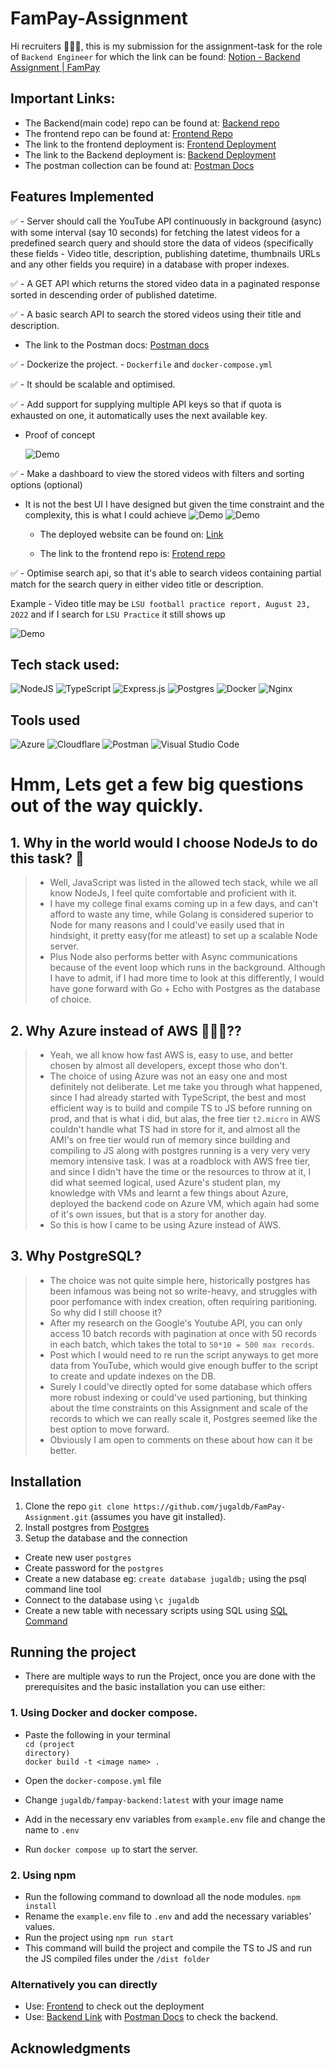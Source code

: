 # FamPay-Assignment

Hi recruiters 🙋🏻‍♂️, this is my submission for the assignment-task for the role of ```Backend Engineer``` for which the link can be found: [Notion - Backend Assignment | FamPay](https://www.notion.so/fampay/Backend-Assignment-FamPay-32aa100dbd8a4479878f174ad8f9d990)

## Important Links:
- The Backend(main code) repo can be found at: [Backend repo](https://github.com/jugaldb/FamPay-Assignment)
- The frontend repo can be found at: [Frontend Repo](https://github.com/jugaldb/fampay-assignment-frontend)
- The link to the frontend deployment is: [Frontend Deployment](https://fampay-task.jugaldb.com)
- The link to the Backend deployment is: [Backend Deployment](https://fampay-task-api.jugaldb.com)
- The postman collection can be found at: [Postman Docs](https://documenter.getpostman.com/view/10968840/VUqrPd4s)

## Features Implemented

✅ -  Server should call the YouTube API continuously in background (async) with some interval (say 10 seconds) for fetching the latest videos for a predefined search query and should store the data of videos (specifically these fields - Video title, description, publishing datetime, thumbnails URLs and any other fields you require) in a database with proper indexes.
 
✅ - A GET API which returns the stored video data in a paginated response sorted in descending order of published datetime.

✅ - A basic search API to search the stored videos using their title and description.

- The link to the Postman docs: [Postman docs](https://documenter.getpostman.com/view/10968840/VUqrPd4s)

✅ - Dockerize the project. - ```Dockerfile``` and ```docker-compose.yml```

✅ - It should be scalable and optimised.

✅ - Add support for supplying multiple API keys so that if quota is exhausted on one, it automatically uses the next available key.
- Proof of concept

  ![Demo](./assets/proof-of-concept.gif)


✅ - Make a dashboard to view the stored videos with filters and sorting options (optional)

- It is not the best UI I have designed but given the time constraint and the complexity, this is what I could achieve
  ![Demo](./assets/Home-page-1.png)
  ![Demo](./assets/Home-Page-2.png)


  - The deployed website can be found on: [Link](https://fampay-task.jugaldb.com)

  - The link to the frontend repo is: [Frotend repo](https://github.com/jugaldb/fampay-assignment-frontend)



✅ - Optimise search api, so that it's able to search videos containing partial match for the search query in either video title or description.

  Example - Video title may be ```LSU football practice report, August 23, 2022``` and if I search for ```LSU Practice``` it still shows up

  ![Demo](./assets/search-optimisation.png)
  
## Tech stack used:

![NodeJS](https://img.shields.io/badge/node.js-6DA55F?style=for-the-badge&logo=node.js&logoColor=white)
![TypeScript](https://img.shields.io/badge/typescript-%23007ACC.svg?style=for-the-badge&logo=typescript&logoColor=white)
![Express.js](https://img.shields.io/badge/express.js-%23404d59.svg?style=for-the-badge&logo=express&logoColor=%2361DAFB)
![Postgres](https://img.shields.io/badge/postgres-%23316192.svg?style=for-the-badge&logo=postgresql&logoColor=white)
![Docker](https://img.shields.io/badge/docker-%230db7ed.svg?style=for-the-badge&logo=docker&logoColor=white)
![Nginx](https://img.shields.io/badge/nginx-%23009639.svg?style=for-the-badge&logo=nginx&logoColor=white)

## Tools used
![Azure](https://img.shields.io/badge/azure-%230072C6.svg?style=for-the-badge&logo=microsoftazure&logoColor=white)
![Cloudflare](https://img.shields.io/badge/Cloudflare-F38020?style=for-the-badge&logo=Cloudflare&logoColor=white)
![Postman](https://img.shields.io/badge/Postman-FF6C37?style=for-the-badge&logo=postman&logoColor=white)
![Visual Studio Code](https://img.shields.io/badge/Visual%20Studio%20Code-0078d7.svg?style=for-the-badge&logo=visual-studio-code&logoColor=white)

# Hmm, Lets get a few big questions out of the way quickly. 

## 1. Why in the world would I choose NodeJs to do this task? 🤯

>- Well, JavaScript was listed in the allowed tech stack, while we all know NodeJs, I feel quite comfortable and proficient with it.
>- I have my college final exams coming up in a few days, and can't afford to waste any time, while Golang is considered superior to Node for many reasons and I could've easily used that in hindsight, it pretty easy(for me atleast) to set up a scalable Node server. 
>- Plus Node also performs better with Async communications because of the event loop which runs in the background. Although I have to admit, if I had more time to look at this differently, I would have gone forward with Go + Echo with Postgres as the database of choice.


## 2. Why Azure instead of AWS 🤦🏻‍♂️?? 
>- Yeah, we all know how fast AWS is, easy to use, and better chosen by almost all developers, except those who don't.
>- The choice of using Azure was not an easy one and most definitely not deliberate. Let me take you through what happened, since I had already started with TypeScript, the best and most efficient way is to build and compile TS to JS before running on prod, and that is what i did, but alas, the free tier ```t2.micro``` in AWS couldn't handle what TS had in store for it, and almost all the AMI's on free tier would run of memory since building and compiling to JS along with postgres running is a very very very memory intensive task. I was at a roadblock with AWS free tier, and since I didn't have the time or the resources to throw at it, I did what seemed logical, used Azure's student plan, my knowledge with VMs and learnt a few things about Azure, deployed the backend code on Azure VM, which again had some of it's own issues, but  that is  a story for  another day. 
>- So this is how I came to be using Azure instead of AWS.

## 3. Why PostgreSQL? 

>- The choice was not quite simple here, historically postgres has been infamous was being not so write-heavy, and struggles with poor perfomance with index creation, often requiring paritioning. So why did I still choose it? 
>-  After my research on the Google's Youtube API, you can only access 10 batch records with pagination at once with 50 records in each batch, which takes the total to ```50*10 = 500 max records```. 
>-  Post which I would need to re run the script anyways to get more data from YouTube, which would give enough buffer to the script to create and update indexes on the DB.
>-  Surely I could've directly opted for some database which offers more robust indexing or could've used partioning, but thinking about the time constraints on this Assignment and scale of the records to which we can really scale it, Postgres seemed like the best option to move forward.
>-  Obviously I am open to comments on these about how can it be better. 

## Installation

1. Clone the repo ```git clone https://github.com/jugaldb/FamPay-Assignment.git``` (assumes you have git installed).
2. Install postgres from [Postgres](https://www.postgresql.org/download/)
3. Setup the database and the connection
- Create new user ```postgres```
- Create password for the ```postgres```
- Create a new database eg: ```create database jugaldb;``` using the psql command line tool
- Connect to the database using ```\c jugaldb```
- Create a new table with necessary scripts using SQL using [SQL Command](https://gist.github.com/jugaldb/c8b26910c0f87b7f33e85015db44cdf2)

## Running the project
- There are multiple ways to run the Project, once you are done with the prerequisites and the basic installation you can use either:

### 1. Using Docker and docker compose.
- Paste the following in your terminal <br>
<code>cd (project directory)</code><br>
```docker build -t <image name> .```<br>

- Open the ```docker-compose.yml``` file <br>
- Change ```jugaldb/fampay-backend:latest``` with your  image name
- Add in the necessary env variables from ```example.env``` file and change the name to ```.env```
- Run ```docker compose up``` to start the server.


### 2. Using npm

- Run the following command to download all the node modules.
```npm install```
- Rename the ```example.env``` file to ```.env``` and add the necessary variables' values.
- Run the project using 
```npm run start```
- This command will build the project and compile the TS to JS and run the JS compiled files under the ```/dist folder```


### Alternatively you can directly
- Use: [Frontend](https://fampay-task.jugaldb.com/) to check out the deployment
- Use: [Backend Link](https://fampay-task-api.jugaldb.com/) with [Postman Docs](https://documenter.getpostman.com/view/10968840/VUqrPd4s) to check the backend.

## Acknowledgments 
